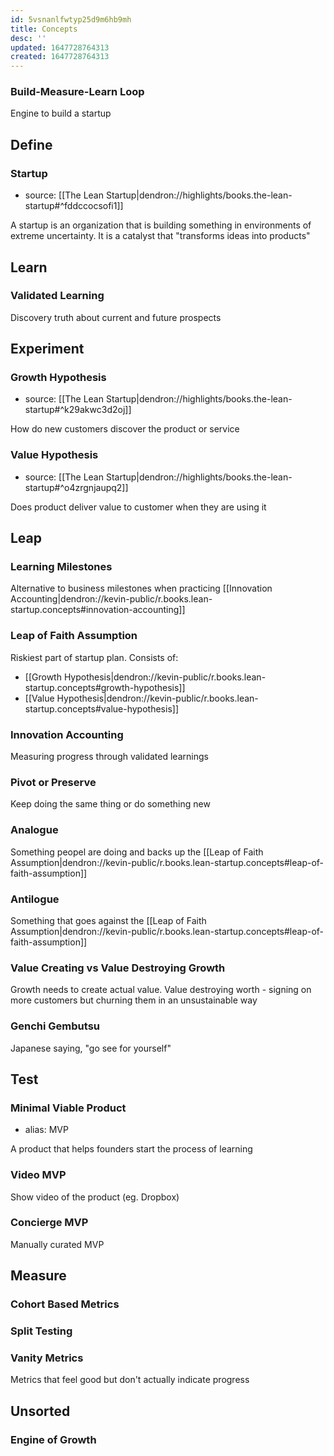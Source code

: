 ```yaml
---
id: 5vsnanlfwtyp25d9m6hb9mh
title: Concepts
desc: ''
updated: 1647728764313
created: 1647728764313
---
```


### Build-Measure-Learn Loop

Engine to build a startup

## Define

### Startup
- source: [[The Lean Startup|dendron://highlights/books.the-lean-startup#^fddccocsofi1]]

A startup is an organization that is building something in environments of extreme uncertainty. It is a catalyst that "transforms ideas into products"

## Learn

### Validated Learning

Discovery truth about current and future prospects

## Experiment

### Growth Hypothesis
- source: [[The Lean Startup|dendron://highlights/books.the-lean-startup#^k29akwc3d2oj]]

How do new customers discover the product or service


### Value Hypothesis
- source: [[The Lean Startup|dendron://highlights/books.the-lean-startup#^o4zrgnjaupq2]]

Does product deliver value to customer when they are using it

## Leap

### Learning Milestones

Alternative to business milestones when practicing [[Innovation Accounting|dendron://kevin-public/r.books.lean-startup.concepts#innovation-accounting]]

### Leap of Faith Assumption

Riskiest part of startup plan. Consists of:
- [[Growth Hypothesis|dendron://kevin-public/r.books.lean-startup.concepts#growth-hypothesis]]
- [[Value Hypothesis|dendron://kevin-public/r.books.lean-startup.concepts#value-hypothesis]]

### Innovation Accounting

Measuring progress through validated learnings

### Pivot or Preserve

Keep doing the same thing or do something new

### Analogue

Something peopel are doing and backs up the [[Leap of Faith Assumption|dendron://kevin-public/r.books.lean-startup.concepts#leap-of-faith-assumption]]

### Antilogue

Something that goes against the [[Leap of Faith Assumption|dendron://kevin-public/r.books.lean-startup.concepts#leap-of-faith-assumption]]

### Value Creating vs Value Destroying Growth

Growth needs to create actual value. Value destroying worth - signing on more customers but churning them in an unsustainable way

### Genchi Gembutsu

Japanese saying, "go see for yourself"

## Test

### Minimal Viable Product
- alias: MVP

A product that helps founders start the process of learning

### Video MVP

Show video of the product (eg. Dropbox)

### Concierge MVP

Manually curated MVP

## Measure

### Cohort Based Metrics

### Split Testing

### Vanity Metrics

Metrics that feel good but don't actually indicate progress

## Unsorted

### Engine of Growth
